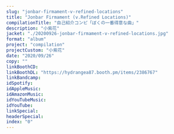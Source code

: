 ```yaml
---
slug: "jonbar-firmament-v-refined-locations"
title: "Jonbar Firmament (v.Refined Locations)"
compilationTitle: "自己紹介コンピ「ぼくの一番得意な曲」"
description: "小紫花"
jacket: "./20200926-jonbar-firmament-v-refined-locations.jpg"
format: "album"
project: "compilation"
projectCustom: "小紫花"
date: "2020/09/26"
copy: ""
linkBoothCD:
linkBoothDL: "https://hydrangea87.booth.pm/items/2386767"
linkBandcamp:
idSpotify:
idAppleMusic:
idAmazonMusic:
idYouTubeMusic:
idYouTube:
linkSpecial:
headerSpecial:
index: "0"
---
```

